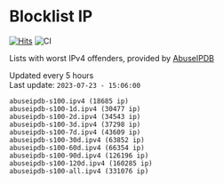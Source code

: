 # Blocklist IP

[![Hits](https://hits.seeyoufarm.com/api/count/incr/badge.svg?url=https%3A%2F%2Fgithub.com%2Fborestad%2Fblocklist-ip%2F&count_bg=%2379C83D&title_bg=%23555555&icon=&icon_color=%23E7E7E7&title=hits&edge_flat=false)](https://hits.seeyoufarm.com)  ![CI](https://img.shields.io/github/workflow/status/borestad/blocklist-ip/CI?style=flat-square)

Lists with worst IPv4 offenders, provided by [AbuseIPDB](https://www.abuseipdb.com/)

<!-- FOOTER-PLACEHOLDER -->
Updated every 5 hours<br>
Last update: `2023-07-23 - 15:06:00`
```
abuseipdb-s100.ipv4 (18685 ip)
abuseipdb-s100-1d.ipv4 (30477 ip)
abuseipdb-s100-2d.ipv4 (34543 ip)
abuseipdb-s100-3d.ipv4 (37298 ip)
abuseipdb-s100-7d.ipv4 (43609 ip)
abuseipdb-s100-30d.ipv4 (63852 ip)
abuseipdb-s100-60d.ipv4 (66354 ip)
abuseipdb-s100-90d.ipv4 (126196 ip)
abuseipdb-s100-120d.ipv4 (160285 ip)
abuseipdb-s100-all.ipv4 (331076 ip)
```
